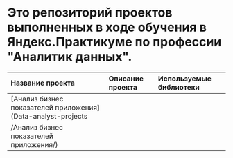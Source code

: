 # Это репозиторий проектов выполненных в ходе обучения в Яндекс.Практикуме по профессии "Аналитик данных".
| Название проекта         | Описание проекта                                  | Используемые библиотеки |
|:-------------------------|:--------------------------------------------------|:------------------------|
| [Анализ бизнес показателей приложения](Data-analyst-projects
/Анализ бизнес показателей приложения/)|
